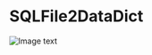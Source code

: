 # SQLFile2DataDict
![Image text](https://github.com/ruibababa/SQLFile2DataDict/blob/master/images/SQLFile.png)
